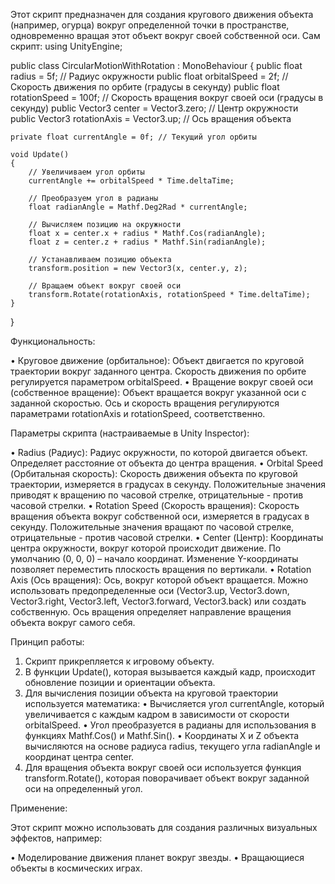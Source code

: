 Этот скрипт предназначен для создания кругового движения объекта (например, огурца) вокруг определенной точки в пространстве, одновременно вращая этот объект вокруг своей собственной оси.
Сам скрипт:
using UnityEngine;


public class CircularMotionWithRotation : MonoBehaviour
{
    public float radius = 5f;        // Радиус окружности
    public float orbitalSpeed = 2f;   // Скорость движения по орбите (градусы в секунду)
    public float rotationSpeed = 100f;   // Скорость вращения вокруг своей оси (градусы в секунду)
    public Vector3 center = Vector3.zero; // Центр окружности
    public Vector3 rotationAxis = Vector3.up; // Ось вращения объекта

    private float currentAngle = 0f; // Текущий угол орбиты

    void Update()
    {
        // Увеличиваем угол орбиты
        currentAngle += orbitalSpeed * Time.deltaTime;

        // Преобразуем угол в радианы
        float radianAngle = Mathf.Deg2Rad * currentAngle;

        // Вычисляем позицию на окружности
        float x = center.x + radius * Mathf.Cos(radianAngle);
        float z = center.z + radius * Mathf.Sin(radianAngle);

        // Устанавливаем позицию объекта
        transform.position = new Vector3(x, center.y, z);

        // Вращаем объект вокруг своей оси
        transform.Rotate(rotationAxis, rotationSpeed * Time.deltaTime);
    }
}

Функциональность:

•  Круговое движение (орбитальное): Объект двигается по круговой траектории вокруг заданного центра. Скорость движения по орбите регулируется параметром orbitalSpeed.
•  Вращение вокруг своей оси (собственное вращение): Объект вращается вокруг указанной оси с заданной скоростью. Ось и скорость вращения регулируются параметрами rotationAxis и rotationSpeed, соответственно.

Параметры скрипта (настраиваемые в Unity Inspector):

•  Radius (Радиус): Радиус окружности, по которой двигается объект. Определяет расстояние от объекта до центра вращения.
•  Orbital Speed (Орбитальная скорость): Скорость движения объекта по круговой траектории, измеряется в градусах в секунду. Положительные значения приводят к вращению по часовой стрелке, отрицательные - против часовой стрелки.
•  Rotation Speed (Скорость вращения): Скорость вращения объекта вокруг собственной оси, измеряется в градусах в секунду. Положительные значения вращают по часовой стрелке, отрицательные - против часовой стрелки.
•  Center (Центр): Координаты центра окружности, вокруг которой происходит движение. По умолчанию (0, 0, 0) – начало координат. Изменение Y-координаты позволяет переместить плоскость вращения по вертикали.
•  Rotation Axis (Ось вращения): Ось, вокруг которой объект вращается. Можно использовать предопределенные оси (Vector3.up, Vector3.down, Vector3.right, Vector3.left, Vector3.forward, Vector3.back) или создать собственную. Ось вращения определяет направление вращения объекта вокруг самого себя.

Принцип работы:

1. Скрипт прикрепляется к игровому объекту.
2. В функции Update(), которая вызывается каждый кадр, происходит обновление позиции и ориентации объекта.
3. Для вычисления позиции объекта на круговой траектории используется математика:
  •  Вычисляется угол currentAngle, который увеличивается с каждым кадром в зависимости от скорости orbitalSpeed.
  •  Угол преобразуется в радианы для использования в функциях Mathf.Cos() и Mathf.Sin().
  •  Координаты X и Z объекта вычисляются на основе радиуса radius, текущего угла radianAngle и координат центра center.
4. Для вращения объекта вокруг своей оси используется функция transform.Rotate(), которая поворачивает объект вокруг заданной оси на определенный угол.

Применение:

Этот скрипт можно использовать для создания различных визуальных эффектов, например:

•  Моделирование движения планет вокруг звезды.
•  Вращающиеся объекты в космических играх.
